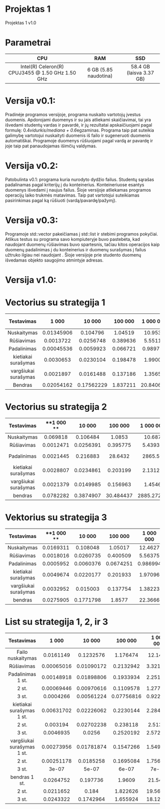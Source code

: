 # Projektas 1
Projektas 1 v1.0

# Parametrai

|                        **CPU**                       |            **RAM**           |          **SSD**         |
|:----------------------------------------------------:|:----------------------------:|:------------------------:|
|   Intel(R) Celeron(R) CPUJ3455 @ 1.50 GHz 1.50 GHz   |     6 GB (5.85 naudotina)    | 58.4 GB (laisva 3.37 GB) |

# Versija v0.1:
Pradinėje programos versijoje, programa nuskaito vartotojų įvestus duomenis. Apdorojami duomenys ir su jais atliekami skaičiavimai, tai yra išvedami studentų vardas ir pavardė, ir jų rezultatai apskaičiuojami pagal formulę: 0.4*vidurkis/mediana + 0.6*egzaminas. Programa taip pat suteikia galimybę vartotojui nuskaityti duomenis iš failo ir sugeneruoti duomenis automatiškai. Programoje duomenys rūšiuojami pagal vardą ar pavardę ir joje taip pat panaudojamas išimčių valdymas.

# Versija v0.2: 
Patobulinta v0.1: programa kuria nurodyto dydžio failus. Studentų sąrašas padalinamas pagal kriterijų į du konteinerius. Konteineriuose esantys duomenys išvedami į naujus failus. Šioje versijoje atliekamas programos operacijų laiko trukmės matavimas. Taip pat vartotojui suteikiamas pasirinkimas pagal ką rūšiuoti (vardą/pavardę/pažymį).

# Versija v0.3:
Programoje std::vector<Studentai> pakeičiamas į std::list<Studentai> ir stebimi programos pokyčiai. Atlikus testus su programa savo kompiuteryje buvo pastebėta, kad naudojant <list> duomenų rūšiavimas buvo spartesnis, tačiau kitos operacijos kaip duomenų padalinimas į du konteinerius ir duomenų surašymas į failus užtruko ilgiau nei naudojant <vector>. Šioje versijoje prie studento duomenų išvedamas objekto saugojimo atmintyje adresas. 

# Versija v1.0:


# Vectorius su strategija 1

|      Testavimas      |    1 000   |   10 000   |  100 000 | 1 000 000  | 10 000 000 |
|:--------------------:|:----------:|:----------:|:--------:|:----------:|:----------:|
|      Nuskaitymas     | 0.01345906 |  0.104796  |  1.04519 |   10.9532  |   108.312  |
|      Rūšiavimas      |  0.0013722 |  0.0256748 | 0.389636 |   5.55111  |   76.1943  |
|      Padalinimas     | 0.00045536 |  0.0059923 | 0.066721 |  0.989759  |   14.084   |
|  kietiakai surašymas |  0.0030653 |  0.0230104 | 0.198478 |   1.99002  |   20.324   |
| vargšiukai surašymas |  0.0021897 |  0.0161488 | 0.137186 |   1.35657  |   13.8472  |
|        Bendras       | 0.02054162 | 0.17562229 | 1.837211 |  20.840659 |  232.7615  |

# Vectorius su strategija 2

|    **Testavimas**    | **1 000 ** | **10 000** | **100 000** | **1 000 000** |   **10 000 000**   |
|:--------------------:|:----------:|:----------:|:-----------:|:-------------:|:------------------:|
|      Nuskaitymas     |  0.069818  |  0.106484  |    1.0853   |     10.687    |       113.094      |
|      Rūšiavimas      |  0.0012471 |  0.0256391 |   0.395775  |    5.43938    |       75.8923      |
|      Padalinimas     |  0.0021445 |  0.216883  |   28.6432   |    2865.56    | Nepavyko išmatuoti |
|  kietiakai surašymas |  0.0028807 |  0.0234861 |   0.203199  |    2.13127    | Nepavyko išmatuoti |
| vargšiukai surašymas |  0.0021379 |  0.0149985 |   0.156963  |     1.4546    | Nepavyko išmatuoti |
|        bendras       |  0.0782282 |  0.3874907 |  30.484437  |   2885.27225  |                    |

# Vektorius su strategija 3

|    **Testavimas**    | **1 000 ** | **10 000** | **100 000** | **1 000 000** | **10 000 000** |
|:--------------------:|:----------:|:----------:|:-----------:|:-------------:|:--------------:|
|      Nuskaitymas     |  0.0169311 |  0.108048  |   1.05017   |    12.4627    |     115.033    |
|      Rūšiavimas      |  0.0018016 |  0.0260735 |   0.400509  |    5.56375    |     77.0567    |
|      Padalinimas     |  0.0005952 |  0.0060376 |  0.0674251  |    0.986994   |      14.29     |
|  kietiakai surašymas |  0.0049674 |  0.0220177 |   0.201933  |    1.97096    |     23.6769    |
| vargšiukai surašymas |  0.0032952 |  0.015003  |   0.137754  |    1.38223    |     17.4768    |
|        bendras       |  0.0275905 |  0.1771798 |    1.8577   |    22.3666    |    282.5334    |

# List su strategija 1, 2, ir 3

|       **Testavimas**       |  **1 000** | **10 000** | **100 000** | **1 000 000** | **10 000 000** |
|:--------------------------:|:----------:|:----------:|:-----------:|:-------------:|:--------------:|
|      Failo nuskaitymas     |  0.0161149 |  0.1232576 |   1.176474  |    12.1417    |    123.6986    |
|         Rūšiavimas         | 0.00065016 | 0.01090172 |  0.2132942  |    3.321684   |     48.9476    |
|      Padalinimas 1 st.     | 0.00148918 | 0.01898806 |  0.1933934  |    2.251044   |    66.58564    |
|            2 st.           | 0.00069446 | 0.00970616 |  0.1109578  |    1.277226   |    24.96208    |
|            3 st.           |  0.0004266 | 0.00561224 |  0.07756816 |    0.922889   |    17.81402    |
|  kietiakai surašymas 1 st. | 0.00631702 | 0.02226062 |  0.2230144  |    2.284976   |     78.24      |
|            2 st.           |  0.003194  | 0.02702238 |   0.238118  |    2.51337    |    26.86538    |
|            3 st.           |  0.0046935 |   0.0256   |  0.2520192  |    2.572662   |    26.67326    |
| vargšiukai surašymas 1 st. | 0.00273956 | 0.01781874 |  0.1547266  |    1.549844   |     56.9757    |
|            2 st.           | 0.00251178 |  0.0185258 |  0.1695084  |    1.756564   |    15.005782   |
|           3 st.            |    3e-07   |    5e-07   |    6e-07    |     7e-07     |      5e-07     |
|        bendras 1 st.       |  0.0264752 |  0.197736  |    1.9609   |    21.5493    |     310.552    |
|            2 st.           |  0.0211652 |    0.184   |   1.822626  |    19.56236   |    216.7232    |
|            3 st.           |  0.0243322 |  0.1742964 |   1.655924  |    18.12688   |    200.9078    |
